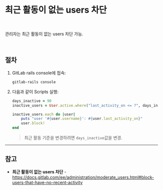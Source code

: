 # 최근 활동이 없는 users 차단

<br>

관리자는 최근 활동이 없는 users 차단 가능.

<br>

## 절차
1. GitLab rails console에 접속:
   ```
   gitlab-rails console
   ```
2. 다음과 같이 Scripts 실행:
   ```ruby
   days_inactive = 90
   inactive_users = User.active.where("last_activity_on <= ?", days_inactive.days.ago)

   inactive_users.each do |user|
       puts "user '#{user.username}': #{user.last_activity_on}"
       user.block!
   end
   ```

   > 최근 활동 기준을 변경하려면 `days_inactive`값을 변경.

<hr>

## 참고
- **최근 활동이 없는 users 차단** - https://docs.gitlab.com/ee/administration/moderate_users.html#block-users-that-have-no-recent-activity
